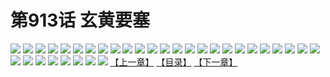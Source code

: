 # 第913话 玄黄要塞
![](https://mhpic.xiaomingtaiji.net/comic/D/斗破苍穹/第913话F0_348869/1.jpg-zymk.middle.webp)
![](https://mhpic.xiaomingtaiji.net/comic/D/斗破苍穹/第913话F0_348869/2.jpg-zymk.middle.webp)
![](https://mhpic.xiaomingtaiji.net/comic/D/斗破苍穹/第913话F0_348869/3.jpg-zymk.middle.webp)
![](https://mhpic.xiaomingtaiji.net/comic/D/斗破苍穹/第913话F0_348869/4.jpg-zymk.middle.webp)
![](https://mhpic.xiaomingtaiji.net/comic/D/斗破苍穹/第913话F0_348869/5.jpg-zymk.middle.webp)
![](https://mhpic.xiaomingtaiji.net/comic/D/斗破苍穹/第913话F0_348869/6.jpg-zymk.middle.webp)
![](https://mhpic.xiaomingtaiji.net/comic/D/斗破苍穹/第913话F0_348869/7.jpg-zymk.middle.webp)
![](https://mhpic.xiaomingtaiji.net/comic/D/斗破苍穹/第913话F0_348869/8.jpg-zymk.middle.webp)
![](https://mhpic.xiaomingtaiji.net/comic/D/斗破苍穹/第913话F0_348869/9.jpg-zymk.middle.webp)
![](https://mhpic.xiaomingtaiji.net/comic/D/斗破苍穹/第913话F0_348869/10.jpg-zymk.middle.webp)
![](https://mhpic.xiaomingtaiji.net/comic/D/斗破苍穹/第913话F0_348869/11.jpg-zymk.middle.webp)
![](https://mhpic.xiaomingtaiji.net/comic/D/斗破苍穹/第913话F0_348869/12.jpg-zymk.middle.webp)
![](https://mhpic.xiaomingtaiji.net/comic/D/斗破苍穹/第913话F0_348869/13.jpg-zymk.middle.webp)
![](https://mhpic.xiaomingtaiji.net/comic/D/斗破苍穹/第913话F0_348869/14.jpg-zymk.middle.webp)
![](https://mhpic.xiaomingtaiji.net/comic/D/斗破苍穹/第913话F0_348869/15.jpg-zymk.middle.webp)
![](https://mhpic.xiaomingtaiji.net/comic/D/斗破苍穹/第913话F0_348869/16.jpg-zymk.middle.webp)
![](https://mhpic.xiaomingtaiji.net/comic/D/斗破苍穹/第913话F0_348869/17.jpg-zymk.middle.webp)
![](https://mhpic.xiaomingtaiji.net/comic/D/斗破苍穹/第913话F0_348869/18.jpg-zymk.middle.webp)
![](https://mhpic.xiaomingtaiji.net/comic/D/斗破苍穹/第913话F0_348869/19.jpg-zymk.middle.webp)
![](https://mhpic.xiaomingtaiji.net/comic/D/斗破苍穹/第913话F0_348869/20.jpg-zymk.middle.webp)
![](https://mhpic.xiaomingtaiji.net/comic/D/斗破苍穹/第913话F0_348869/21.jpg-zymk.middle.webp)
![](https://mhpic.xiaomingtaiji.net/comic/D/斗破苍穹/第913话F0_348869/22.jpg-zymk.middle.webp)
![](https://mhpic.xiaomingtaiji.net/comic/D/斗破苍穹/第913话F0_348869/23.jpg-zymk.middle.webp)
![](https://mhpic.xiaomingtaiji.net/comic/D/斗破苍穹/第913话F0_348869/24.jpg-zymk.middle.webp)
![](https://mhpic.xiaomingtaiji.net/comic/D/斗破苍穹/第913话F0_348869/25.jpg-zymk.middle.webp)
![](https://mhpic.xiaomingtaiji.net/comic/D/斗破苍穹/第913话F0_348869/26.jpg-zymk.middle.webp)
![](https://mhpic.xiaomingtaiji.net/comic/D/斗破苍穹/第913话F0_348869/27.jpg-zymk.middle.webp)
![](https://mhpic.xiaomingtaiji.net/comic/D/斗破苍穹/第913话F0_348869/28.jpg-zymk.middle.webp)
![](https://mhpic.xiaomingtaiji.net/comic/D/斗破苍穹/第913话F0_348869/29.jpg-zymk.middle.webp)
![](https://mhpic.xiaomingtaiji.net/comic/D/斗破苍穹/第913话F0_348869/30.jpg-zymk.middle.webp)
![](https://mhpic.xiaomingtaiji.net/comic/D/斗破苍穹/第913话F0_348869/31.jpg-zymk.middle.webp)
![](https://mhpic.xiaomingtaiji.net/comic/D/斗破苍穹/第913话F0_348869/32.jpg-zymk.middle.webp)
![](https://mhpic.xiaomingtaiji.net/comic/D/斗破苍穹/第913话F0_348869/33.jpg-zymk.middle.webp)
[【上一章】](./914.md)
[【目录】](./READMD.md)
[【下一章】](./916.md)
